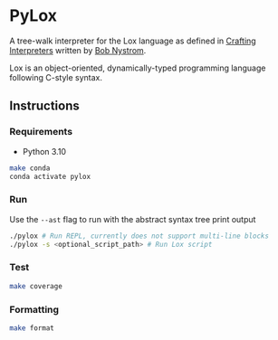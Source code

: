 # PyLox
A tree-walk interpreter for the Lox language as defined in [Crafting Interpreters](https://craftinginterpreters.com/) written by [Bob Nystrom](https://github.com/munificent). 

Lox is an object-oriented, dynamically-typed programming language following C-style syntax.

## Instructions

### Requirements
- Python 3.10

```bash
make conda
conda activate pylox
```

### Run
Use the `--ast` flag to run with the abstract syntax tree print output
```bash
./pylox # Run REPL, currently does not support multi-line blocks
./pylox -s <optional_script_path> # Run Lox script 
```

### Test
```bash
make coverage
```

### Formatting
```bash
make format
```

